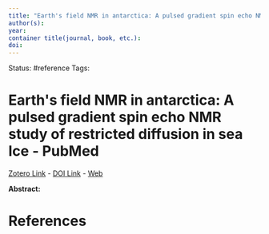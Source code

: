 ```yaml
---
title: "Earth's field NMR in antarctica: A pulsed gradient spin echo NMR study of restricted diffusion in sea Ice - PubMed"
author(s): 
year: 
container title(journal, book, etc.): 
doi: 
---
```

Status: #reference
Tags:
# Earth's field NMR in antarctica: A pulsed gradient spin echo NMR study of restricted diffusion in sea Ice - PubMed
[Zotero Link](zotero://select/items/@_EarthFieldNMRAntarcticaPulsedGradientSpinEchoNMRStudy) - [DOI Link](https://doi.org/) - [Web](https://pubmed.ncbi.nlm.nih.gov/9654479/)

**Abstract:** 

# References

